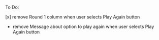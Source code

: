 To Do:

[x] remove Round 1 column when user selects Play Again button
- remove Message about option to play again when user selects Play Again button
